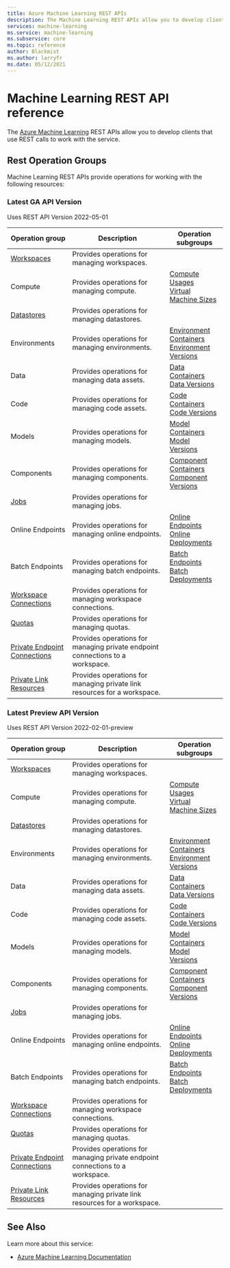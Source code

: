 ```yaml
---
title: Azure Machine Learning REST APIs
description: The Machine Learning REST APIs allow you to develop clients that use REST calls to work with the service.
services: machine-learning
ms.service: machine-learning
ms.subservice: core
ms.topic: reference
author: Blackmist
ms.author: larryfr
ms.date: 05/12/2021
---
```


# Machine Learning REST API reference
The [Azure Machine Learning](https://docs.microsoft.com/azure/machine-learning/) REST APIs allow you to develop clients that use REST calls to work with the service.
## Rest Operation Groups

Machine Learning REST APIs provide operations for working with the following resources:

### Latest GA API Version

Uses REST API Version 2022-05-01

| Operation group | Description                                                        | Operation subgroups |
| --------------- | ------------------------------------------------------------------ | ------------------- |
| [Workspaces](https://docs.microsoft.com/rest/api/azureml/2022-05-01/workspaces) | Provides operations for managing workspaces. |
| Compute | Provides operations for managing compute. | [Compute](https://docs.microsoft.com/rest/api/azureml/2022-05-01/compute) <br /> [Usages](https://docs.microsoft.com/rest/api/azureml/2022-05-01/usages) <br /> [Virtual Machine Sizes](https://docs.microsoft.com/rest/api/azureml/2022-05-01/virtual-machine-sizes) |
| [Datastores](https://docs.microsoft.com/rest/api/azureml/2022-05-01/datastores) | Provides operations for managing datastores. |
| Environments | Provides operations for managing environments. | [Environment Containers](https://docs.microsoft.com/rest/api/azureml/2022-05-01/environment-containers) <br /> [Environment Versions](https://docs.microsoft.com/rest/api/azureml/2022-05-01/environment-versions) |
| Data | Provides operations for managing data assets. | [Data Containers](https://docs.microsoft.com/rest/api/azureml/2022-05-01/data-containers) <br /> [Data Versions](https://docs.microsoft.com/rest/api/azureml/2022-05-01/data-versions) |
| Code | Provides operations for managing code assets. | [Code Containers](https://docs.microsoft.com/rest/api/azureml/2022-05-01/code-containers) <br /> [Code Versions](https://docs.microsoft.com/rest/api/azureml/2022-05-01/code-versions) |
| Models | Provides operations for managing models. | [Model Containers](https://docs.microsoft.com/rest/api/azureml/2022-05-01/model-containers) <br /> [Model Versions](https://docs.microsoft.com/rest/api/azureml/2022-05-01/model-versions) |
| Components | Provides operations for managing components. | [Component Containers](https://docs.microsoft.com/rest/api/azureml/2022-05-01/component-containers) <br /> [Component Versions](https://docs.microsoft.com/rest/api/azureml/2022-05-01/component-versions) |
| [Jobs](https://docs.microsoft.com/rest/api/azureml/2022-05-01/jobs) | Provides operations for managing jobs. |
| Online Endpoints | Provides operations for managing online endpoints. | [Online Endpoints](https://docs.microsoft.com/rest/api/azureml/2022-05-01/online-endpoints) <br /> [Online Deployments](https://docs.microsoft.com/rest/api/azureml/2022-05-01/online-deployments) |
| Batch Endpoints | Provides operations for managing batch endpoints. | [Batch Endpoints](https://docs.microsoft.com/rest/api/azureml/2022-05-01/batch-endpoints) <br /> [Batch Deployments](https://docs.microsoft.com/rest/api/azureml/2022-05-01/batch-deployments) |
| [Workspace Connections](https://docs.microsoft.com/rest/api/azureml/2022-05-01/workspace-connections) | Provides operations for managing workspace connections. |
| [Quotas](https://docs.microsoft.com/rest/api/azureml/2022-05-01/quotas) | Provides operations for managing quotas. |
| [Private Endpoint Connections](https://docs.microsoft.com/rest/api/azureml/2022-05-01/private-endpoint-connections) | Provides operations for managing private endpoint connections to a workspace. |
| [Private Link Resources](https://docs.microsoft.com/rest/api/azureml/2022-05-01/private-link-resources) | Provides operations for managing private link resources for a workspace. |

### Latest Preview API Version

Uses REST API Version 2022-02-01-preview

| Operation group | Description | Operation subgroups |
| --------------- | ------------| ------------------- |
| [Workspaces](https://docs.microsoft.com/rest/api/azureml/2022-02-01-preview/workspaces) | Provides operations for managing workspaces. |
| Compute | Provides operations for managing compute. | [Compute](https://docs.microsoft.com/rest/api/azureml/2022-02-01-preview/compute) <br /> [Usages](https://docs.microsoft.com/rest/api/azureml/2022-02-01-preview/usages) <br /> [Virtual Machine Sizes](https://docs.microsoft.com/rest/api/azureml/2022-02-01-preview/virtual-machine-sizes) |
| [Datastores](https://docs.microsoft.com/rest/api/azureml/2022-02-01-preview/datastores) | Provides operations for managing datastores. |
| Environments | Provides operations for managing environments. | [Environment Containers](https://docs.microsoft.com/rest/api/azureml/2022-02-01-preview/environment-containers) <br /> [Environment Versions](https://docs.microsoft.com/rest/api/azureml/2022-02-01-preview/environment-versions) |
| Data | Provides operations for managing data assets. | [Data Containers](https://docs.microsoft.com/rest/api/azureml/2022-02-01-preview/data-containers) <br /> [Data Versions](https://docs.microsoft.com/rest/api/azureml/2022-02-01-preview/data-versions) |
| Code | Provides operations for managing code assets. | [Code Containers](https://docs.microsoft.com/rest/api/azureml/2022-02-01-preview/code-containers) <br /> [Code Versions](https://docs.microsoft.com/rest/api/azureml/2022-02-01-preview/code-versions) |
| Models | Provides operations for managing models. | [Model Containers](https://docs.microsoft.com/rest/api/azureml/2022-02-01-preview/model-containers) <br /> [Model Versions](https://docs.microsoft.com/rest/api/azureml/2022-02-01-preview/model-versions) |
| Components | Provides operations for managing components. | [Component Containers](https://docs.microsoft.com/rest/api/azureml/2022-02-01-preview/component-containers) <br /> [Component Versions](https://docs.microsoft.com/rest/api/azureml/2022-02-01-preview/component-versions) |
| [Jobs](https://docs.microsoft.com/rest/api/azureml/2022-02-01-preview/jobs) | Provides operations for managing jobs. |
| Online Endpoints | Provides operations for managing online endpoints. | [Online Endpoints](https://docs.microsoft.com/rest/api/azureml/2022-02-01-preview/online-endpoints) <br /> [Online Deployments](https://docs.microsoft.com/rest/api/azureml/2022-02-01-preview/online-deployments) |
| Batch Endpoints | Provides operations for managing batch endpoints. | [Batch Endpoints](https://docs.microsoft.com/rest/api/azureml/2022-02-01-preview/batch-endpoints) <br /> [Batch Deployments](https://docs.microsoft.com/rest/api/azureml/2022-02-01-preview/batch-deployments) |
| [Workspace Connections](https://docs.microsoft.com/rest/api/azureml/2022-02-01-preview/workspace-connections) | Provides operations for managing workspace connections. |
| [Quotas](https://docs.microsoft.com/rest/api/azureml/2022-02-01-preview/quotas) | Provides operations for managing quotas. |
| [Private Endpoint Connections](https://docs.microsoft.com/rest/api/azureml/2022-02-01-preview/private-endpoint-connections) | Provides operations for managing private endpoint connections to a workspace. |
| [Private Link Resources](https://docs.microsoft.com/rest/api/azureml/2022-02-01-preview/private-link-resources) | Provides operations for managing private link resources for a workspace. |

## See Also

Learn more about this service:
* [Azure Machine Learning Documentation](https://docs.microsoft.com/azure/machine-learning/)


